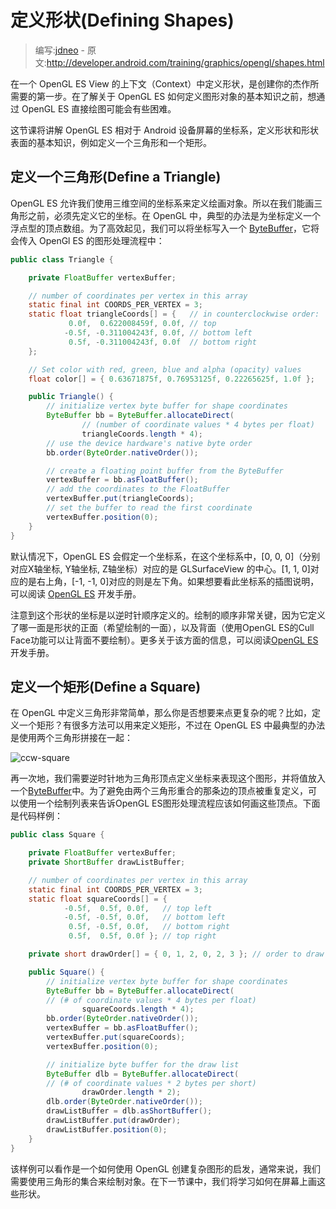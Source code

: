 # 定义形状(Defining Shapes)

> 编写:[jdneo](https://github.com/jdneo) - 原文:<http://developer.android.com/training/graphics/opengl/shapes.html>

在一个 OpenGL ES View 的上下文（Context）中定义形状，是创建你的杰作所需要的第一步。在了解关于 OpenGL ES 如何定义图形对象的基本知识之前，想通过 OpenGL ES 直接绘图可能会有些困难。

这节课将讲解 OpenGL ES 相对于 Android 设备屏幕的坐标系，定义形状和形状表面的基本知识，例如定义一个三角形和一个矩形。

## 定义一个三角形(Define a Triangle)

OpenGL ES 允许我们使用三维空间的坐标系来定义绘画对象。所以在我们能画三角形之前，必须先定义它的坐标。在 OpenGL  中，典型的办法是为坐标定义一个浮点型的顶点数组。为了高效起见，我们可以将坐标写入一个 [ByteBuffer](http://developer.android.com/reference/java/nio/ByteBuffer.html)，它将会传入 OpenGl ES 的图形处理流程中：

```java
public class Triangle {

    private FloatBuffer vertexBuffer;

    // number of coordinates per vertex in this array
    static final int COORDS_PER_VERTEX = 3;
    static float triangleCoords[] = {   // in counterclockwise order:
             0.0f,  0.622008459f, 0.0f, // top
            -0.5f, -0.311004243f, 0.0f, // bottom left
             0.5f, -0.311004243f, 0.0f  // bottom right
    };

    // Set color with red, green, blue and alpha (opacity) values
    float color[] = { 0.63671875f, 0.76953125f, 0.22265625f, 1.0f };

    public Triangle() {
        // initialize vertex byte buffer for shape coordinates
        ByteBuffer bb = ByteBuffer.allocateDirect(
                // (number of coordinate values * 4 bytes per float)
                triangleCoords.length * 4);
        // use the device hardware's native byte order
        bb.order(ByteOrder.nativeOrder());

        // create a floating point buffer from the ByteBuffer
        vertexBuffer = bb.asFloatBuffer();
        // add the coordinates to the FloatBuffer
        vertexBuffer.put(triangleCoords);
        // set the buffer to read the first coordinate
        vertexBuffer.position(0);
    }
}
```

默认情况下，OpenGL ES 会假定一个坐标系，在这个坐标系中，[0, 0, 0]（分别对应X轴坐标, Y轴坐标, Z轴坐标）对应的是 GLSurfaceView 的中心。[1, 1, 0]对应的是右上角，[-1, -1, 0]对应的则是左下角。如果想要看此坐标系的插图说明，可以阅读 [OpenGL ES](http://developer.android.com/guide/topics/graphics/opengl.html#faces-winding) 开发手册。

注意到这个形状的坐标是以逆时针顺序定义的。绘制的顺序非常关键，因为它定义了哪一面是形状的正面（希望绘制的一面），以及背面（使用OpenGL ES的Cull Face功能可以让背面不要绘制）。更多关于该方面的信息，可以阅读[OpenGL ES](http://developer.android.com/guide/topics/graphics/opengl.html#faces-winding)开发手册。

## 定义一个矩形(Define a Square)

在 OpenGL 中定义三角形非常简单，那么你是否想要来点更复杂的呢？比如，定义一个矩形？有很多方法可以用来定义矩形，不过在 OpenGL ES 中最典型的办法是使用两个三角形拼接在一起：

![ccw-square](ccw-square.png "使用两个三角形画一个矩形")

再一次地，我们需要逆时针地为三角形顶点定义坐标来表现这个图形，并将值放入一个[ByteBuffer](http://developer.android.com/reference/java/nio/ByteBuffer.html)中。为了避免由两个三角形重合的那条边的顶点被重复定义，可以使用一个绘制列表来告诉OpenGL ES图形处理流程应该如何画这些顶点。下面是代码样例：

```java
public class Square {

    private FloatBuffer vertexBuffer;
    private ShortBuffer drawListBuffer;

    // number of coordinates per vertex in this array
    static final int COORDS_PER_VERTEX = 3;
    static float squareCoords[] = {
            -0.5f,  0.5f, 0.0f,   // top left
            -0.5f, -0.5f, 0.0f,   // bottom left
             0.5f, -0.5f, 0.0f,   // bottom right
             0.5f,  0.5f, 0.0f }; // top right

    private short drawOrder[] = { 0, 1, 2, 0, 2, 3 }; // order to draw vertices

    public Square() {
        // initialize vertex byte buffer for shape coordinates
        ByteBuffer bb = ByteBuffer.allocateDirect(
        // (# of coordinate values * 4 bytes per float)
                squareCoords.length * 4);
        bb.order(ByteOrder.nativeOrder());
        vertexBuffer = bb.asFloatBuffer();
        vertexBuffer.put(squareCoords);
        vertexBuffer.position(0);

        // initialize byte buffer for the draw list
        ByteBuffer dlb = ByteBuffer.allocateDirect(
        // (# of coordinate values * 2 bytes per short)
                drawOrder.length * 2);
        dlb.order(ByteOrder.nativeOrder());
        drawListBuffer = dlb.asShortBuffer();
        drawListBuffer.put(drawOrder);
        drawListBuffer.position(0);
    }
}
```

该样例可以看作是一个如何使用 OpenGL 创建复杂图形的启发，通常来说，我们需要使用三角形的集合来绘制对象。在下一节课中，我们将学习如何在屏幕上画这些形状。
